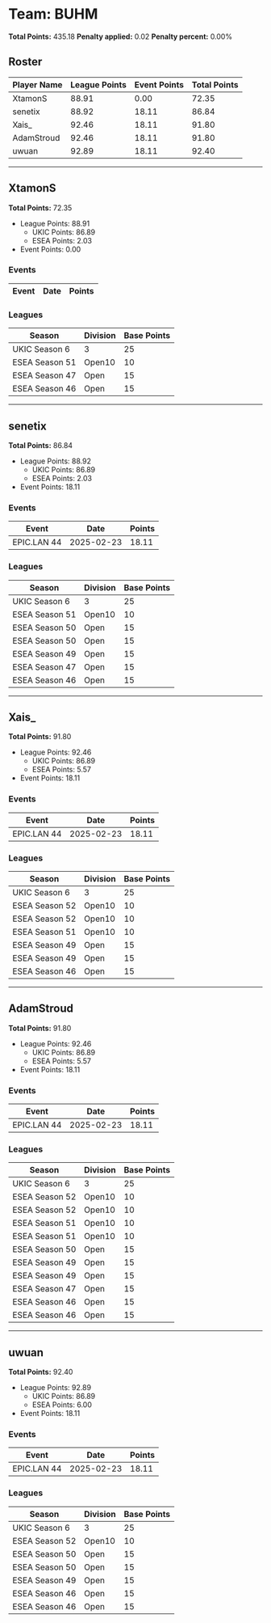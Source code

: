 # Team: BUHM

**Total Points:** 435.18
**Penalty applied:** 0.02
**Penalty percent:** 0.00%

## Roster
| Player Name | League Points | Event Points | Total Points |
|-------------|--------------|--------------|-------------|
| XtamonS | 88.91 | 0.00 | 72.35 |
| senetix | 88.92 | 18.11 | 86.84 |
| Xais_ | 92.46 | 18.11 | 91.80 |
| AdamStroud | 92.46 | 18.11 | 91.80 |
| uwuan | 92.89 | 18.11 | 92.40 |

---

## XtamonS

**Total Points:** 72.35

- League Points: 88.91
  - UKIC Points: 86.89
  - ESEA Points: 2.03
- Event Points: 0.00

### Events
| Event | Date | Points |
|-------|------|--------|
### Leagues
| Season | Division | Base Points |
|--------|----------|-------------|
| UKIC Season 6 | 3 | 25 |
| ESEA Season 51 | Open10 | 10 |
| ESEA Season 47 | Open | 15 |
| ESEA Season 46 | Open | 15 |
---

## senetix

**Total Points:** 86.84

- League Points: 88.92
  - UKIC Points: 86.89
  - ESEA Points: 2.03
- Event Points: 18.11

### Events
| Event | Date | Points |
|-------|------|--------|
| EPIC.LAN 44 | 2025-02-23 | 18.11 |
### Leagues
| Season | Division | Base Points |
|--------|----------|-------------|
| UKIC Season 6 | 3 | 25 |
| ESEA Season 51 | Open10 | 10 |
| ESEA Season 50 | Open | 15 |
| ESEA Season 50 | Open | 15 |
| ESEA Season 49 | Open | 15 |
| ESEA Season 47 | Open | 15 |
| ESEA Season 46 | Open | 15 |
---

## Xais_

**Total Points:** 91.80

- League Points: 92.46
  - UKIC Points: 86.89
  - ESEA Points: 5.57
- Event Points: 18.11

### Events
| Event | Date | Points |
|-------|------|--------|
| EPIC.LAN 44 | 2025-02-23 | 18.11 |
### Leagues
| Season | Division | Base Points |
|--------|----------|-------------|
| UKIC Season 6 | 3 | 25 |
| ESEA Season 52 | Open10 | 10 |
| ESEA Season 52 | Open10 | 10 |
| ESEA Season 51 | Open10 | 10 |
| ESEA Season 49 | Open | 15 |
| ESEA Season 49 | Open | 15 |
| ESEA Season 46 | Open | 15 |
---

## AdamStroud

**Total Points:** 91.80

- League Points: 92.46
  - UKIC Points: 86.89
  - ESEA Points: 5.57
- Event Points: 18.11

### Events
| Event | Date | Points |
|-------|------|--------|
| EPIC.LAN 44 | 2025-02-23 | 18.11 |
### Leagues
| Season | Division | Base Points |
|--------|----------|-------------|
| UKIC Season 6 | 3 | 25 |
| ESEA Season 52 | Open10 | 10 |
| ESEA Season 52 | Open10 | 10 |
| ESEA Season 51 | Open10 | 10 |
| ESEA Season 51 | Open10 | 10 |
| ESEA Season 50 | Open | 15 |
| ESEA Season 49 | Open | 15 |
| ESEA Season 49 | Open | 15 |
| ESEA Season 47 | Open | 15 |
| ESEA Season 46 | Open | 15 |
| ESEA Season 46 | Open | 15 |
---

## uwuan

**Total Points:** 92.40

- League Points: 92.89
  - UKIC Points: 86.89
  - ESEA Points: 6.00
- Event Points: 18.11

### Events
| Event | Date | Points |
|-------|------|--------|
| EPIC.LAN 44 | 2025-02-23 | 18.11 |
### Leagues
| Season | Division | Base Points |
|--------|----------|-------------|
| UKIC Season 6 | 3 | 25 |
| ESEA Season 52 | Open10 | 10 |
| ESEA Season 50 | Open | 15 |
| ESEA Season 50 | Open | 15 |
| ESEA Season 49 | Open | 15 |
| ESEA Season 46 | Open | 15 |
| ESEA Season 46 | Open | 15 |